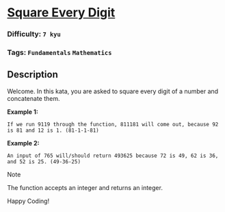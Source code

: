 # [Square Every Digit](https://www.codewars.com/kata/546e2562b03326a88e000020)

### Difficulty: `7 kyu`

### Tags: `Fundamentals` `Mathematics`

## Description

Welcome. In this kata, you are asked to square every digit of a number and concatenate them.

**Example 1:**
```
If we run 9119 through the function, 811181 will come out, because 92 is 81 and 12 is 1. (81-1-1-81)
```

**Example 2:** 
```
An input of 765 will/should return 493625 because 72 is 49, 62 is 36, and 52 is 25. (49-36-25)
```

> [!NOTE] 
> The function accepts an integer and returns an integer.

Happy Coding!


